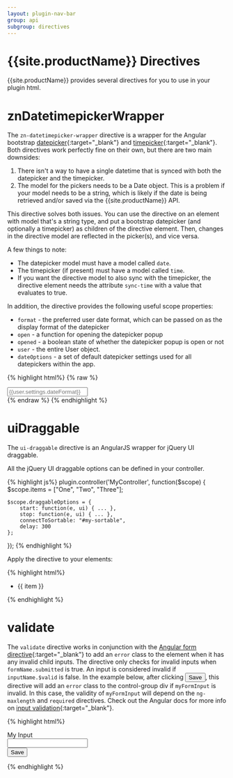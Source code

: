 ```yaml
---
layout: plugin-nav-bar
group: api
subgroup: directives
---
```


# {{site.productName}} Directives

{{site.productName}} provides several directives for you to use in your plugin html.

# znDatetimepickerWrapper

The `zn-datetimepicker-wrapper` directive is a wrapper for the Angular bootstrap [datepicker](http://angular-ui.github.io/bootstrap/#/datepicker){:target="_blank"} and [timepicker](http://angular-ui.github.io/bootstrap/#/timepicker){:target="_blank"}.
Both directives work perfectly fine on their own, but there are two main downsides:

1. There isn't a way to have a single datetime that is synced with both the datepicker and the timepicker.
2. The model for the pickers needs to be a Date object. This is a problem if your model needs to be a string, which is likely if the date is being retrieved and/or saved via the {{site.productName}} API.

 This directive solves both issues. You can use the directive on an element with model that's a string type, and put a bootstrap datepicker (and optionally a timepicker) as children of the directive element. Then, changes in the directive model are reflected in the picker(s), and vice versa.

A few things to note:

- The datepicker model must have a model called `date`.
- The timepicker (if present) must have a model called `time`.
- If you want the directive model to also sync with the timepicker, the directive element needs the attribute `sync-time` with a value that evaluates to true.

In addition, the directive provides the following useful scope properties:

- `format` - the preferred user date format, which can be passed on as the display format of the datepicker
- `open` - a function for opening the datepicker popup
- `opened` - a boolean state of whether the datepicker popup is open or not
- `user` - the entire User object.
- `dateOptions` - a set of default datepicker settings used for all datepickers within the app.

{% highlight html%}
{% raw %}
<div ng-model="myDate" zn-datetimepicker-wrapper sync-time="true">
    <input type="text" placeholder="{{user.settings.dateFormat}}" ng-model="date" ng-focus="open($event)" is-open="opened" datepicker-popup="{{format}}" datepicker-options="dateOptions"/>
    <timepicker class="timepicker" ng-model="time" minute-step="1"></timepicker>
</div>
{% endraw %}
{% endhighlight %}

# uiDraggable

The `ui-draggable` directive is an AngularJS wrapper for jQuery UI draggable.

All the jQuery UI draggable options can be defined in your controller.

{% highlight js%}
plugin.controller('MyController', function($scope) {
    $scope.items = ["One", "Two", "Three"];

    $scope.draggableOptions = {
        start: function(e, ui) { ... },
        stop: function(e, ui) { ... },
        connectToSortable: "#my-sortable",
        delay: 300
    };
});
{% endhighlight %}

Apply the directive to your elements:

{% highlight html%}
<ul ng-model="items">
    <li ng-repeat="item in items" ui-draggable="draggableOptions">{{ item }}</li>
</ul>
{% endhighlight %}

# validate

The `validate` directive works in conjunction with the [Angular form directive]({{site.angularDomain}}/{{site.angularVersion}}/docs/api/ng/directive/form){:target="_blank"} to add an `error` class to the element when it has any invalid child inputs. The directive only checks for invalid inputs when `formName.submitted` is true. An input is considered invalid if `inputName.$valid` is false. In the example below, after clicking <input type="button"  class="btn btn-sm btn-primary" value="Save" />, this directive will add an `error` class to the control-group div if `myFormInput` is invalid. In this case, the validity of `myFormInput` will depend on the `ng-maxlength` and `required` directives. Check out the Angular docs for more info on [input validation]({{site.angularDomain}}/{{site.angularVersion}}/docs/api/ng/directive/input){:target="_blank"}.

{% highlight html%}
<form name="myForm">
    <div class="control-group" validate="myFormInput">
        <label class="form-label">My Input</label>
        <div class="controls">
            <input type="text" name="myFormInput" required ng-maxlength="50"/>
        </div>
    </div>
    <input type="button"  class="btn btn-small btn-primary" ng-click="myForm.submitted = true" value="Save" />
</form>
{% endhighlight %}
